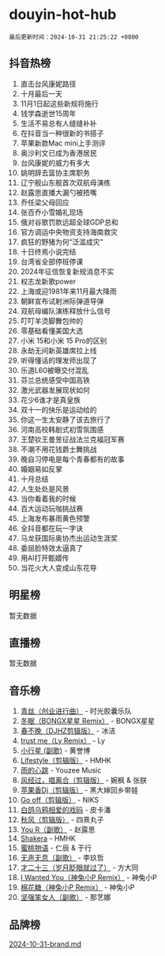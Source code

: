 # douyin-hot-hub

`最后更新时间：2024-10-31 21:25:22 +0800`

## 抖音热榜

1. 直击台风康妮路径
1. 十月最后一天
1. 11月1日起这些新规将施行
1. 钱学森逝世15周年
1. 生活不易总有人缝缝补补
1. 在抖音当一种很新的书搭子
1. 苹果新款Mac mini上手测评
1. 奥沙利文已成为香港居民
1. 台风康妮的威力有多大
1. 姚明辞去篮协主席职务
1. 辽宁舰山东舰首次双航母演练
1. 赵露思直播大漏勺被捂嘴
1. 乔任梁父母回应
1. 张百乔小雪婚礼现场
1. 俄对谷歌罚款远超全球GDP总和
1. 官方调运中央物资支持海南救灾
1. 疯狂的野猪为何“泛滥成灾”
1. 十日终焉小说完结
1. 台湾省全部停班停课
1. 2024年征信恢复新规消息不实
1. 权志龙新歌power
1. 上海或迎1981年来11月最大降雨
1. 朝鲜宣布试射洲际弹道导弹
1. 双航母编队演练释放什么信号
1. 叮叮羊烫脚舞包帅的
1. 零基础看懂美国大选
1. 小米 15和小米 15 Pro的区别
1. 永劫无间新英雄席拉上线
1. 听得懂话的理发师出现了
1. 乐道L60被曝交付混乱
1. 芬兰总统感受中国高铁
1. 激光武器发展现状如何
1. 花少6谁才是真皇族
1. 双十一的快乐是运动给的
1. 你这一生太安静了该去旅行了
1. 河南高校韩剧式初雪氛围感
1. 王楚钦王曼昱征战法兰克福冠军赛
1. 不潮不用花钱爵士舞挑战
1. 晚自习停电是每个青春都有的故事
1. 婚姻易如反掌
1. 十月总结
1. 人生处处是风景
1. 当你看着我的时候
1. 百大运动玩咖挑战赛
1. 上海发布暴雨黄色预警
1. 全抖音都在玩一字诀
1. 马龙获国际奥协杰出运动生涯奖
1. 委屈脸特效太逼真了
1. 用AI打开甄嬛传
1. 当花火大人变成山东花导

## 明星榜

暂无数据

## 直播榜

暂无数据

## 音乐榜

1. [青丝（创业进行曲）](https://sf5-hl-cdn-tos.douyinstatic.com/obj/tos-cn-ve-2774/ooYARJB5iBRNhCOkDsS3BAKW91CIMoQfwzwKLi) - 时光胶囊乐队
1. [冬眠（BONGX星星 Remix）](https://sf3-cdn-tos.douyinstatic.com/obj/tos-cn-ve-2774/oMCfFFoE3LwQ7agAgOIG4ieExqkeAsxNBEkLdz) - BONGX星星
1. [春不晚（DJHZ剪辑版）](https://sf5-hl-cdn-tos.douyinstatic.com/obj/tos-cn-ve-2774/osEZa7YZ6wNo9QDABgfGFaCQKRQTNafsBJDnKt) - 冰洁
1. [trust me（Ly Remix）](https://sf5-hl-cdn-tos.douyinstatic.com/obj/tos-cn-ve-2774/oUo1M8fz5AfmMSExABQQKFE0eCMWgsiccfqrMA) - Ly
1. [小行星 (副歌)](https://sf6-cdn-tos.douyinstatic.com/obj/tos-cn-ve-2774/oArWEvgkJwVsB0KMIw6iBsAoHAciIjJqzWeTQr) - 黄誉博
1. [Lifestyle（剪辑版）](https://sf5-hl-cdn-tos.douyinstatic.com/obj/tos-cn-ve-2774/owfqGgjwG3V5lCLaAIezFMeg3LtuKNBaZKgzPV) - HMHK
1. [雨的心跳](https://sf3-cdn-tos.douyinstatic.com/obj/tos-cn-ve-2774/o0vI5NZuiJgxWIQQFhXO0RTrsiIAsBSiMIECz) - Youzee Music
1. [风经过，唱离合（剪辑版）](https://sf5-hl-cdn-tos.douyinstatic.com/obj/tos-cn-ve-2774/okllg5DG2MmUF3aiiDfBZx6ZLvfwOTtbCEAHyI) - 婉枫 & 张朕
1. [苹果香Dj（剪辑版）](https://sf3-cdn-tos.douyinstatic.com/obj/tos-cn-ve-2774/oEeIEQbYGAOspCTRAIeYF4Ok8LgZ8NBaRe4ztR) - 黑大婶回乡带娃
1. [Go off（剪辑版）](https://sf3-cdn-tos.douyinstatic.com/obj/tos-cn-ve-2774/oYLJZTCGnIQBt2BsMBCFksOEMnDQesCr2gfZ7N) - NIKS
1. [白鸽乌鸦相爱的戏码](https://sf3-cdn-tos.douyinstatic.com/obj/tos-cn-ve-2774/oMVVEf6eDAOmFtNtCsEqKpIorBDM8Nkg6TZRqC) - 皮卡潘
1. [秋风（剪辑版）](https://sf5-hl-cdn-tos.douyinstatic.com/obj/tos-cn-ve-2774/ocGaU84LfAfzMd2wbXdQFpCGhBiXg82JNMRRie) - 四熹丸子
1. [You R（副歌）](https://sf5-hl-cdn-tos.douyinstatic.com/obj/tos-cn-ve-2774/oc0MZn9aEfLkCFLIxKQQcgBjS9mBBuDttYPfZ1) - 赵露思
1. [Shakera](https://sf3-cdn-tos.douyinstatic.com/obj/tos-cn-ve-2774/ocKtEBgQ8FiQCBDf3nj9Z9gEGEQ4fAZDYEocLY) - HMHK
1. [蜜桃物语](https://sf5-hl-cdn-tos.douyinstatic.com/obj/tos-cn-ve-2774/oIhOSCZtIACtYU4XQkngiW9kCBfVD1Fz9IYeqL) - 仁辰 & 于行
1. [无声无息（副歌）](https://sf5-hl-cdn-tos.douyinstatic.com/obj/tos-cn-ve-2774/osmzBBdYMBoz2NHW7AYiZEErnITswCiYzuA3Nf) - 李玖哲
1. [才二十三（岁月眨眼就过了）](https://sf5-hl-cdn-tos.douyinstatic.com/obj/tos-cn-ve-2774/oYAvkTrUXEBMWYUbL3nl8i01MJ5skiIZASC2H) - 方大同
1. [I Wanted You（神兔小P Remix）](https://sf5-hl-cdn-tos.douyinstatic.com/obj/tos-cn-ve-2774/o4CAubmDQdZeEkstFnCvKIMDag8D2BSBOjfNuh) - 神兔小P
1. [棉花糖（神兔小P Remix）](https://sf3-cdn-tos.douyinstatic.com/obj/tos-cn-ve-2774/o0pEDf1GaEfEYJ1FbgOAFCITQ1zeFD3kgBWGcG) - 神兔小P
1. [坚强笨女人（副歌）](https://sf5-hl-cdn-tos.douyinstatic.com/obj/tos-cn-ve-2774/ospNInQiZvGWyBVg5zkNsAMct5uJIg1CrZiPL) - 那艺娜

## 品牌榜

[2024-10-31-brand.md](2024-10-31-brand.md)
